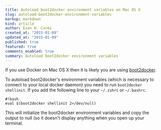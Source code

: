 ```yaml
---
title: Autoload boot2docker environment variables on Mac OS X
slug: autoload-boot2docker-environment-variables
markup: markdown
kind: article
author: Evan H. Carmi
created_at: "2015-01-09"
updated_at: "2015-01-09"
published: true
featured: true
comments_enabled: true
summary: Autoload boot2docker environment variables
---
```

If you use Docker on Mac OS X then it is likely you are using [boot2docker](https://docs.docker.com/installation/mac/).

To autoload boot2docker's environment variables (which is necessary to connect to your local docker daemon) you need to run `boot2docker shellinit`. If you add the following line to your `~/.zshrc` or `~/.bashrc`.

    #!bash
    eval $(boot2docker shellinit 2>/dev/null)

This will initialize the boot2docker environment variables and copy the output to null (so it doesn't display anything when you open up your terminal.
